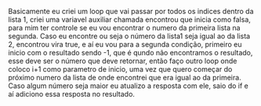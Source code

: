 Basicamente eu criei um loop que vai passar por todos os indices dentro da lista 1, criei uma variavel auxiliar chamada encontrou que inicia como falsa, para mim ter controle se eu vou encontrar o numero da primeira lista na segunda. Caso eu encontre ou seja o número da lista1 seja igual ao da lista 2, encontrou vira true, e aí eu vou para a segunda condição, primeiro eu inicio com o resultado sendo -1, que é qundo não encontramos o resultado, esse deve ser o número que deve retornar, então faço outro loop onde coloco i+1 como parametro de inicio, uma vez que quero começar do próximo numero da lista de onde encontrei que era igual ao da primeira. Caso algum número seja maior eu atualizo a resposta com ele, saio do if e aí adiciono essa resposta no resultado.